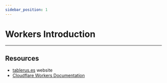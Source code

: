 ```yaml
---
sidebar_position: 1
---
```


# Workers Introduction

---

## **Resources**
- [tablerus.es](https://tablerus.es) website
- [Cloudflare Workers Documentation](https://developers.cloudflare.com/workers/)
